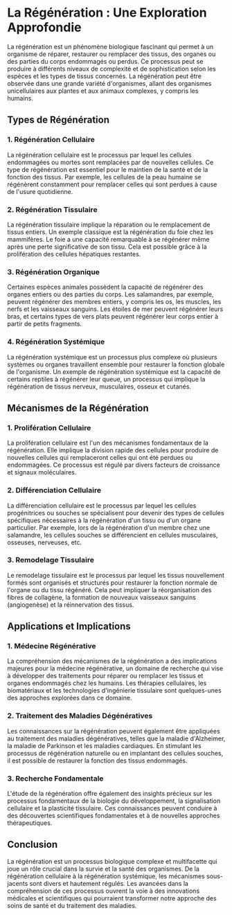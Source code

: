 # La Régénération : Une Exploration Approfondie

La régénération est un phénomène biologique fascinant qui permet à un organisme de réparer, restaurer ou remplacer des tissus, des organes ou des parties du corps endommagés ou perdus. Ce processus peut se produire à différents niveaux de complexité et de sophistication selon les espèces et les types de tissus concernés. La régénération peut être observée dans une grande variété d'organismes, allant des organismes unicellulaires aux plantes et aux animaux complexes, y compris les humains.

## Types de Régénération

### 1. Régénération Cellulaire
La régénération cellulaire est le processus par lequel les cellules endommagées ou mortes sont remplacées par de nouvelles cellules. Ce type de régénération est essentiel pour le maintien de la santé et de la fonction des tissus. Par exemple, les cellules de la peau humaine se régénèrent constamment pour remplacer celles qui sont perdues à cause de l'usure quotidienne.

### 2. Régénération Tissulaire
La régénération tissulaire implique la réparation ou le remplacement de tissus entiers. Un exemple classique est la régénération du foie chez les mammifères. Le foie a une capacité remarquable à se régénérer même après une perte significative de son tissu. Cela est possible grâce à la prolifération des cellules hépatiques restantes.

### 3. Régénération Organique
Certaines espèces animales possèdent la capacité de régénérer des organes entiers ou des parties du corps. Les salamandres, par exemple, peuvent régénérer des membres entiers, y compris les os, les muscles, les nerfs et les vaisseaux sanguins. Les étoiles de mer peuvent régénérer leurs bras, et certains types de vers plats peuvent régénérer leur corps entier à partir de petits fragments.

### 4. Régénération Systémique
La régénération systémique est un processus plus complexe où plusieurs systèmes ou organes travaillent ensemble pour restaurer la fonction globale de l'organisme. Un exemple de régénération systémique est la capacité de certains reptiles à régénérer leur queue, un processus qui implique la régénération de tissus nerveux, musculaires, osseux et cutanés.

## Mécanismes de la Régénération

### 1. Prolifération Cellulaire
La prolifération cellulaire est l'un des mécanismes fondamentaux de la régénération. Elle implique la division rapide des cellules pour produire de nouvelles cellules qui remplaceront celles qui ont été perdues ou endommagées. Ce processus est régulé par divers facteurs de croissance et signaux moléculaires.

### 2. Différenciation Cellulaire
La différenciation cellulaire est le processus par lequel les cellules progénitrices ou souches se spécialisent pour devenir des types de cellules spécifiques nécessaires à la régénération d'un tissu ou d'un organe particulier. Par exemple, lors de la régénération d'un membre chez une salamandre, les cellules souches se différencient en cellules musculaires, osseuses, nerveuses, etc.

### 3. Remodelage Tissulaire
Le remodelage tissulaire est le processus par lequel les tissus nouvellement formés sont organisés et structurés pour restaurer la fonction normale de l'organe ou du tissu régénéré. Cela peut impliquer la réorganisation des fibres de collagène, la formation de nouveaux vaisseaux sanguins (angiogenèse) et la réinnervation des tissus.

## Applications et Implications

### 1. Médecine Régénérative
La compréhension des mécanismes de la régénération a des implications majeures pour la médecine régénérative, un domaine de recherche qui vise à développer des traitements pour réparer ou remplacer les tissus et organes endommagés chez les humains. Les thérapies cellulaires, les biomatériaux et les technologies d'ingénierie tissulaire sont quelques-unes des approches explorées dans ce domaine.

### 2. Traitement des Maladies Dégénératives
Les connaissances sur la régénération peuvent également être appliquées au traitement des maladies dégénératives, telles que la maladie d'Alzheimer, la maladie de Parkinson et les maladies cardiaques. En stimulant les processus de régénération naturelle ou en implantant des cellules souches, il est possible de restaurer la fonction des tissus endommagés.

### 3. Recherche Fondamentale
L'étude de la régénération offre également des insights précieux sur les processus fondamentaux de la biologie du développement, la signalisation cellulaire et la plasticité tissulaire. Ces connaissances peuvent conduire à des découvertes scientifiques fondamentales et à de nouvelles approches thérapeutiques.

## Conclusion

La régénération est un processus biologique complexe et multifacette qui joue un rôle crucial dans la survie et la santé des organismes. De la régénération cellulaire à la régénération systémique, les mécanismes sous-jacents sont divers et hautement régulés. Les avancées dans la compréhension de ces processus ouvrent la voie à des innovations médicales et scientifiques qui pourraient transformer notre approche des soins de santé et du traitement des maladies.
